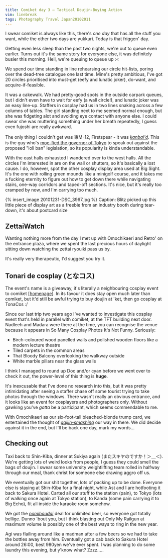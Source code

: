 ```yaml
---
title: Comiket day 3 – Tactical Doujin-Buying Action
vim: linebreak
tags: Photography Travel Japan20102011
---
```


I swear comiket is always like this, there's *one day* that has all the stuff
you want, while the other two days are yukkuri. Today is that friggen' day.

Getting even less sleep than the past two nights, we're out to queue even
earlier. Turns out it's the same story for everyone else, it was definitely
busier this morning. Hell, we're queuing to queue up :<

We spend our time standing in line rehearsing our circle hit-lists, poring over
the dead-tree catalogue one last time. Mine's pretty ambitious, I've got 20
circles prioritised into must-get (eefy and lunatic joker), do-want, and
acquire-if-feasible.

It was a cakewalk. We had pretty-good spots in the outside carpark queues, but
I didn't even have to wait for eefy (a wall circle!), and lunatic joker was an
easy line-up. Staffers in cosplay had us in two lines snaking across a few
columns of tables. The girl standing next to me seemed normal enough, but she
was fidgeting alot and avoiding eye contact with anyone else. I could swear she
was muttering something under her breath repeatedly, I guess even fujoshi are
really awkward.

The only thing I couldn't get was 東M-12, Firstspear - it was
[*kanbai'd*](http://jisho.org/words?jap=kanbai). This is the guy who's
[moe-fied the governor of Tokyo](http://www.firstspear.com/sarutore/) to speak
out against the proposed "loli ban" legislation, so its popularity is kinda
understandable.

With the east halls exhausted I wandered over to the west halls. All the
circles I'm interested in are on the wall or shutters, so it's basically a lost
cause. I do, however, spot the other cosplay display area used at Big Sight.
It's the one with rolling green mounds like a minigolf course, and it takes me
a fucking eternity to figure out how to get down there while navigating stairs,
one-way corridors and taped-off sections. It's nice, but it's really too
cramped by now, and I'm carrying too much.

{% insert_image 20101231-DSC_3967.jpg %}
Caption: Blitz picked up this little piece of display art as a freebie from an industry booth during tear-down, it's about postcard size


## ZettaiWatch

Wanting nothing more from the day I met up with Omochikaeri and Retro' on the
entrance plaza, where we spent the last precious hours of daylight sitting down
watching the zettai ryouiki pass us by.

It's really very therapeutic, I'd suggest you try it.


## Tonari de cosplay (となコス)

The event's name is a giveaway, it's literally a neighbouring cosplay event to
comiket [[homepage](http://www5c.biglobe.ne.jp/~yuusya/tona.htm)]. In its
favour it does stay open much later than comiket, but it'd still be awful
trying to buy doujin at 'ket, then go cosplay at TonaCos :/

Since our last trip two years ago I've wanted to investigate this cosplay event
that's held in parallel with comiket, at the TFT building next door. Nadleeh
and Madara were there at the time, you can recognise the venue because it
appears in So Many Cosplay Photos It's Not Funny. Seriously:

* Birch-coloured wood panelled walls and polished wooden floors like a modern lecture theatre
* Tiled carpets in the common areas
* That Bloody Balcony overlooking the walkway outside
* White marble pillars near the glass walls



I think I managed to round up Doc and/or cyan before we went over to check it
out, the power-level of this thing is **huge**.

It's inexcusable that I've done no research into this, but it was pretty
intimidating after seeing a staffer chase off some tourist trying to take
photos through the windows. There wasn't really an obvious entrance, and it
looks like an event for cosplayers and photographers only. Without gawking
you've *gotta* be a participant, which seems commendable to me.

With Omochikaeri as our six-foot-tall bleached-blonde trump card, we
entertained the thought of
[*gaijin-smashing*](http://www.urbandictionary.com/define.php?term=gaijin%20smash)
our way in there. We did decide against it in the end, but I'll be back one
day, mark my words...


## Checking out

Taxi back to Shin-Kiba, dinner at Sukiya again (またスキヤのですか！＞＿＜).
We're getting lots of weird looks from people, I guess they could smell the
bags of doujin. I swear some university weightlifting team rolled in halfway
through our meal, thank christ for someone else drawing aggro off us.

We eventually got our shit together, lots of packing up to be done. Everyone
else is staying at Shin-Kiba for a final night, while Ast and I are hotfooting
it back to Sakura Hotel. Carted all our stuff to the station (pain), to Tokyo
(lots of walking once again at Tokyo station), to Kanda (some pain carrying it
to Big Echo), fit all inside the karaoke room somehow.

We got the [*nomihoudai*](http://jisho.org/words?jap=nomihoudai) deal for
unlimited beer, so everyone got totally bellige. Dunno 'bout you, but I think
blasting out Only My Railgun at maximum volume is possibly one of the best ways
to ring in the new year.

Agi was flailing around like a madman after a few beers so we had to take the
bottles away from him. Eventually got a cab back to Sakura Hotel around 26:00,
best 980yen we've ever spent. I was planning to do some laundry this evening,
but y'know what? Zzzz.....
